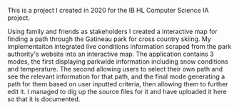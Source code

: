This is a project I created in 2020 for the IB HL Computer Science IA project. 

Using family and friends as stakeholders I created a interactive map for finding a path through the Gatineau park for cross country skiing. My implementaiton integrated live conditions information scraped from the park authority's website into an interactive map. The application contains 3 modes, the first displaying parkwide information including snow conditions and temperature. The second allowing users to select their own path and see the relevant information for that path, and the final mode generating a path for them based on user inputted criteria, then allowing them to further edit it. I managed to dig up the source files for it and have uploaded it here so that it is documented. 
